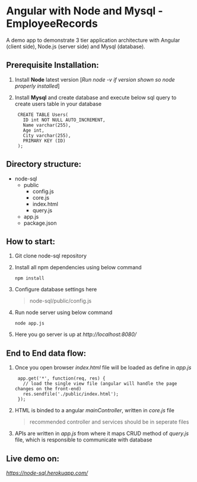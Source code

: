 # Angular with Node and Mysql - EmployeeRecords
  A demo app to demonstrate 3 tier application architecture with Angular (client side), Node.js (server side) and Mysql (database).
  
## Prerequisite Installation:

  1. Install **Node** latest version [*Run node -v if version shown so node properly installed*]
  2. Install **Mysql** and create database and execute below sql query to create users table in your database
  
     ```
      CREATE TABLE Users(
        ID int NOT NULL AUTO_INCREMENT,
        Name varchar(255),
        Age int,
        City varchar(255),
        PRIMARY KEY (ID)
      );
     ```
## Directory structure:

  - node-sql 
    - public
      - config.js
      - core.js
      - index.html
      - query.js
    - app.js
    - package.json

## How to start:

  1. Git clone node-sql repository
  2. Install all npm dependencies using below command
      ```
      npm install
      ```
  3. Configure database settings here
     > node-sql/public/config.js
     
  4. Run node server using below command
     ```
     node app.js
     ```
  5. Here you go server is up at *http://localhost:8080/*

## End to End data flow:

  1. Once you open browser *index.html* file will be loaded as define in *app.js*
  
      ```
       app.get('*', function(req, res) {
         // load the single view file (angular will handle the page changes on the front-end)
         res.sendfile('./public/index.html'); 
       });
       ```
  2. HTML is binded to a angular *mainController*, written in *core.js* file
     > recommended controller and services should be in seperate files
  3. APIs are written in *app.js* from where it maps CRUD method of *query.js* file, which is responsible to communicate with database

## Live demo on:
  *https://node-sql.herokuapp.com/*
